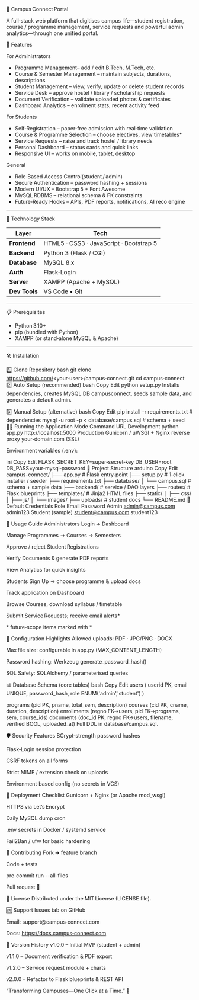  🏫 Campus Connect Portal

A full‑stack web platform that digitises campus life—student registration, course / programme management, service requests and powerful admin analytics—through one unified portal.

🌟 Features

For Administrators
- Programme Management– add / edit B.Tech, M.Tech, etc.  
- Course & Semester Management – maintain subjects, durations, descriptions  
- Student Management – view, verify, update or delete student records  
- Service Desk – approve hostel / library / scholarship requests  
- Document Verification – validate uploaded photos & certificates  
- Dashboard Analytics – enrolment stats, recent activity feed  

 For Students
- Self‑Registration – paper‑free admission with real‑time validation  
- Course & Programme Selection – choose electives, view timetables*  
- Service Requests – raise and track hostel / library needs  
- Personal Dashboard – status cards and quick links  
- Responsive UI – works on mobile, tablet, desktop  

 General
- Role‑Based Access Control(student / admin)  
- Secure Authentication – password hashing + sessions  
- Modern UI/UX – Bootstrap 5 + Font Awesome  
- MySQL RDBMS – relational schema & FK constraints  
- Future‑Ready Hooks – APIs, PDF reports, notifications, AI reco engine  

---

 🚀 Technology Stack

| Layer      | Tech                                                |
|------------|-----------------------------------------------------|
| **Frontend** | HTML5 · CSS3 · JavaScript · Bootstrap 5            |
| **Backend**  | Python 3 (Flask / CGI)                             |
| **Database** | MySQL 8.x                                          |
| **Auth**     | Flask‑Login                                        |
| **Server**   | XAMPP (Apache + MySQL)                             |
| **Dev Tools**| VS Code • Git                                      |

---

 📋 Prerequisites
* Python 3.10+  
* pip (bundled with Python)  
* XAMPP (or stand‑alone MySQL & Apache)  

---

 🛠️ Installation

 1️⃣ Clone Repository
bash
git clone https://github.com/<your‑user>/campus‑connect.git
cd campus‑connect
2️⃣ Auto Setup (recommended)
bash
Copy
Edit
python setup.py
Installs dependencies, creates MySQL DB campusconnect, seeds sample data, and generates a default admin.

3️⃣ Manual Setup (alternative)
bash
Copy
Edit
pip install -r requirements.txt           # dependencies
mysql -u root -p < database/campus.sql    # schema + seed
🏃‍♂️ Running the Application
Mode	Command	URL
Development	python app.py	http://localhost:5000
Production	Gunicorn / uWSGI + Nginx reverse proxy	your‑domain.com (SSL)

Environment variables (.env):

ini
Copy
Edit
FLASK_SECRET_KEY=super‑secret‑key
DB_USER=root
DB_PASS=your‑mysql‑password
📁 Project Structure
arduino
Copy
Edit
campus-connect/
├── app.py                # Flask entry‑point
├── setup.py              # 1‑click installer / seeder
├── requirements.txt
├── database/
│   └── campus.sql        # schema + sample data
├── backend/              # service / DAO layers
├── routes/               # Flask blueprints
├── templates/            # Jinja2 HTML files
├── static/
│   ├── css/
│   ├── js/
│   └── images/
├── uploads/              # student docs
└── README.md
🔐 Default Credentials
Role	Email	Password
Admin	admin@campus.com	admin123
Student (sample)	student@campus.com	student123

🎯 Usage Guide
Administrators
Login ➜ Dashboard

Manage Programmes → Courses → Semesters

Approve / reject Student Registrations

Verify Documents & generate PDF reports

View Analytics for quick insights

Students
Sign Up → choose programme & upload docs

Track application on Dashboard

Browse Courses, download syllabus / timetable

Submit Service Requests; receive email alerts*

* future‑scope items marked with *

🔧 Configuration Highlights
Allowed uploads: PDF · JPG/PNG · DOCX

Max file size: configurable in app.py (MAX_CONTENT_LENGTH)

Password hashing: Werkzeug generate_password_hash()

SQL Safety: SQLAlchemy / parameterised queries

📊 Database Schema (core tables)
bash
Copy
Edit
users (
  userid PK,
  email UNIQUE,
  password_hash,
  role ENUM('admin','student')
)

programs  (pid PK, pname, total_sem, description)
courses   (cid PK, cname, duration, description)
enrollments (regno FK→users, pid FK→programs, sem, course_ids)
documents (doc_id PK, regno FK→users, filename, verified BOOL, uploaded_at)
Full DDL in database/campus.sql.

🛡️ Security Features
BCrypt‑strength password hashes

Flask‑Login session protection

CSRF tokens on all forms

Strict MIME / extension check on uploads

Environment‑based config (no secrets in VCS)

🚀 Deployment Checklist
 Gunicorn + Nginx (or Apache mod_wsgi)

 HTTPS via Let’s Encrypt

 Daily MySQL dump cron

 .env secrets in Docker / systemd service

 Fail2Ban / ufw for basic hardening

🤝 Contributing
Fork ➜ feature branch

Code + tests

pre‑commit run --all-files

Pull request 🚀

📝 License
Distributed under the MIT License (LICENSE file).

🆘 Support
Issues tab on GitHub

Email: support@campus‑connect.com

Docs: https://docs.campus‑connect.com

🔄 Version History
v1.0.0 – Initial MVP (student + admin)

v1.1.0 – Document verification & PDF export

v1.2.0 – Service request module + charts

v2.0.0 – Refactor to Flask blueprints & REST API

“Transforming Campuses—One Click at a Time.” 🚀

